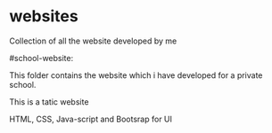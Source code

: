 # websites
Collection of all the website developed by me

#school-website:

This folder contains the website which i have developed for a private school.

This is a tatic website

HTML, CSS, Java-script and Bootsrap for UI

